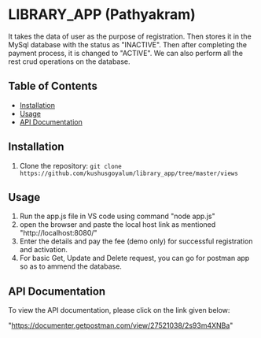 # LIBRARY_APP (Pathyakram)

It takes the data of user as the purpose of registration. Then stores it in the MySql database with the status as "INACTIVE". Then after completing the payment process, it is changed to "ACTIVE". We can also perform all the rest crud operations on the database.

## Table of Contents

- [Installation](#installation)
- [Usage](#usage)
- [API Documentation](#api-documentation)

## Installation

1. Clone the repository: `git clone https://github.com/kushusgoyalum/library_app/tree/master/views`

## Usage

1. Run the app.js file in VS code using command "node app.js"
2. open the browser and paste the local host link as mentioned "http://localhost:8080/"
3. Enter the details and pay the fee (demo only) for successful registration and activation.
4. For basic Get, Update and Delete request, you can go for postman app so as to ammend the database.

## API Documentation

To view the API documentation, please click on the link given below:

"https://documenter.getpostman.com/view/27521038/2s93m4XNBa"
